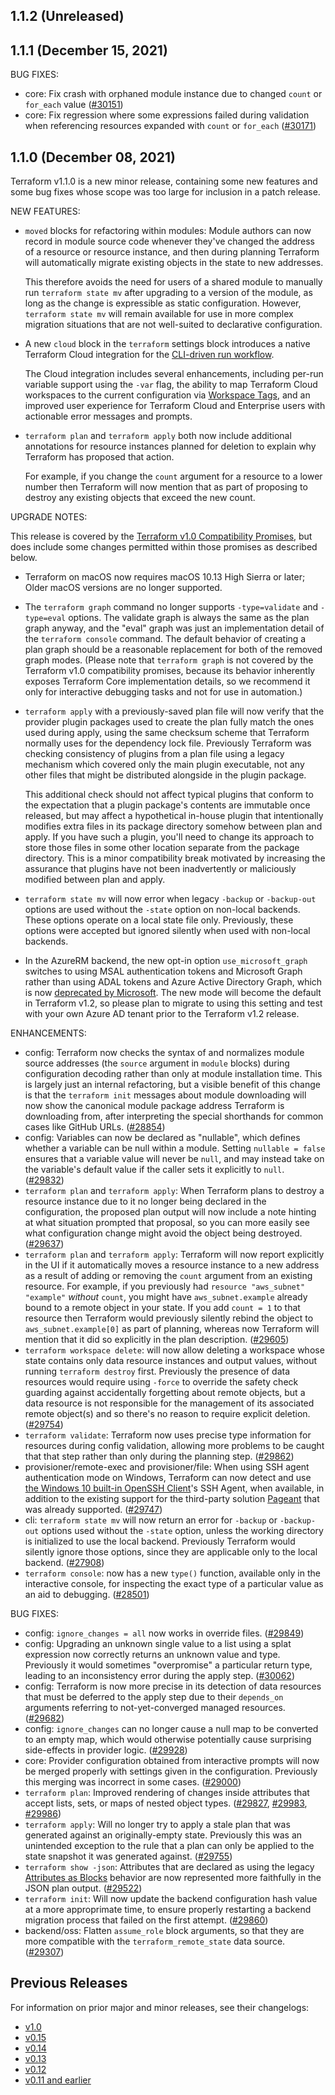 ## 1.1.2 (Unreleased)

## 1.1.1 (December 15, 2021)

BUG FIXES:

* core: Fix crash with orphaned module instance due to changed `count` or `for_each` value ([#30151](https://github.com/hashicorp/terraform/issues/30151))
* core: Fix regression where some expressions failed during validation when referencing resources expanded with `count` or `for_each` ([#30171](https://github.com/hashicorp/terraform/issues/30171))

## 1.1.0 (December 08, 2021)

Terraform v1.1.0 is a new minor release, containing some new features and some bug fixes whose scope was too large for inclusion in a patch release.

NEW FEATURES:

* `moved` blocks for refactoring within modules: Module authors can now record in module source code whenever they've changed the address of a resource or resource instance, and then during planning Terraform will automatically migrate existing objects in the state to new addresses.

    This therefore avoids the need for users of a shared module to manually run `terraform state mv` after upgrading to a version of the module, as long as the change is expressible as static configuration. However, `terraform state mv` will remain available for use in more complex migration situations that are not well-suited to declarative configuration.
* A new `cloud` block in the `terraform` settings block introduces a native Terraform Cloud integration for the [CLI-driven run workflow](https://www.terraform.io/docs/cloud/run/cli.html).

    The Cloud integration includes several enhancements, including per-run variable support using the `-var` flag, the ability to map Terraform Cloud workspaces to the current configuration via [Workspace Tags](https://www.terraform.io/docs/cloud/api/workspaces.html#get-tags), and an improved user experience for Terraform Cloud and Enterprise users with actionable error messages and prompts.
* `terraform plan` and `terraform apply` both now include additional annotations for resource instances planned for deletion to explain why Terraform has proposed that action.

    For example, if you change the `count` argument for a resource to a lower number then Terraform will now mention that as part of proposing to destroy any existing objects that exceed the new count.

UPGRADE NOTES:

This release is covered by the [Terraform v1.0 Compatibility Promises](https://www.terraform.io/docs/language/v1-compatibility-promises.html), but does include some changes permitted within those promises as described below.

* Terraform on macOS now requires macOS 10.13 High Sierra or later; Older macOS versions are no longer supported.
* The `terraform graph` command no longer supports `-type=validate` and `-type=eval` options. The validate graph is always the same as the plan graph anyway, and the "eval" graph was just an implementation detail of the `terraform console` command. The default behavior of creating a plan graph should be a reasonable replacement for both of the removed graph modes. (Please note that `terraform graph` is not covered by the Terraform v1.0 compatibility promises, because its behavior inherently exposes Terraform Core implementation details, so we recommend it only for interactive debugging tasks and not for use in automation.)
* `terraform apply` with a previously-saved plan file will now verify that the provider plugin packages used to create the plan fully match the ones used during apply, using the same checksum scheme that Terraform normally uses for the dependency lock file. Previously Terraform was checking consistency of plugins from a plan file using a legacy mechanism which covered only the main plugin executable, not any other files that might be distributed alongside in the plugin package.

    This additional check should not affect typical plugins that conform to the expectation that a plugin package's contents are immutable once released, but may affect a hypothetical in-house plugin that intentionally modifies extra files in its package directory somehow between plan and apply. If you have such a plugin, you'll need to change its approach to store those files in some other location separate from the package directory. This is a minor compatibility break motivated by increasing the assurance that plugins have not been inadvertently or maliciously modified between plan and apply.
* `terraform state mv` will now error when legacy `-backup` or `-backup-out` options are used without the `-state` option on non-local backends. These options operate on a local state file only. Previously, these options were accepted but ignored silently when used with non-local backends. 
* In the AzureRM backend, the new opt-in option `use_microsoft_graph` switches to using MSAL authentication tokens and Microsoft Graph rather than using ADAL tokens and Azure Active Directory Graph, which is now [deprecated by Microsoft](https://docs.microsoft.com/en-us/graph/migrate-azure-ad-graph-faq). The new mode will become the default in Terraform v1.2, so please plan to migrate to using this setting and test with your own Azure AD tenant prior to the Terraform v1.2 release.

ENHANCEMENTS:

* config: Terraform now checks the syntax of and normalizes module source addresses (the `source` argument in `module` blocks) during configuration decoding rather than only at module installation time. This is largely just an internal refactoring, but a visible benefit of this change is that the `terraform init` messages about module downloading will now show the canonical module package address Terraform is downloading from, after interpreting the special shorthands for common cases like GitHub URLs. ([#28854](https://github.com/hashicorp/terraform/issues/28854))
* config: Variables can now be declared as "nullable", which defines whether a variable can be null within a module. Setting `nullable = false` ensures that a variable value will never be `null`, and may instead take on the variable's default value if the caller sets it explicitly to `null`. ([#29832](https://github.com/hashicorp/terraform/issues/29832))
* `terraform plan` and `terraform apply`: When Terraform plans to destroy a resource instance due to it no longer being declared in the configuration, the proposed plan output will now include a note hinting at what situation prompted that proposal, so you can more easily see what configuration change might avoid the object being destroyed. ([#29637](https://github.com/hashicorp/terraform/pull/29637))
* `terraform plan` and `terraform apply`: Terraform will now report explicitly in the UI if it automatically moves a resource instance to a new address as a result of adding or removing the `count` argument from an existing resource. For example, if you previously had `resource "aws_subnet" "example"` _without_ `count`, you might have `aws_subnet.example` already bound to a remote object in your state. If you add `count = 1` to that resource then Terraform would previously silently rebind the object to `aws_subnet.example[0]` as part of planning, whereas now Terraform will mention that it did so explicitly in the plan description. ([#29605](https://github.com/hashicorp/terraform/issues/29605))
* `terraform workspace delete`: will now allow deleting a workspace whose state contains only data resource instances and output values, without running `terraform destroy` first. Previously the presence of data resources would require using `-force` to override the safety check guarding against accidentally forgetting about remote objects, but a data resource is not responsible for the management of its associated remote object(s) and so there's no reason to require explicit deletion. ([#29754](https://github.com/hashicorp/terraform/issues/29754))
* `terraform validate`: Terraform now uses precise type information for resources during config validation, allowing more problems to be caught that that step rather than only during the planning step. ([#29862](https://github.com/hashicorp/terraform/issues/29862))
* provisioner/remote-exec and provisioner/file: When using SSH agent authentication mode on Windows, Terraform can now detect and use [the Windows 10 built-in OpenSSH Client](https://devblogs.microsoft.com/powershell/using-the-openssh-beta-in-windows-10-fall-creators-update-and-windows-server-1709/)'s SSH Agent, when available, in addition to the existing support for the third-party solution [Pageant](https://documentation.help/PuTTY/pageant.html) that was already supported. ([#29747](https://github.com/hashicorp/terraform/issues/29747))
* cli: `terraform state mv` will now return an error for `-backup` or `-backup-out` options used without the `-state` option, unless the working directory is initialized to use the local backend. Previously Terraform would silently ignore those options, since they are applicable only to the local backend. ([#27908](https://github.com/hashicorp/terraform/issues/27908))
* `terraform console`: now has a new `type()` function, available only in the interactive console, for inspecting the exact type of a particular value as an aid to debugging. ([#28501](https://github.com/hashicorp/terraform/issues/28501))

BUG FIXES:

* config: `ignore_changes = all` now works in override files. ([#29849](https://github.com/hashicorp/terraform/issues/29849))
* config: Upgrading an unknown single value to a list using a splat expression now correctly returns an unknown value and type. Previously it would sometimes "overpromise" a particular return type, leading to an inconsistency error during the apply step. ([#30062](https://github.com/hashicorp/terraform/issues/30062))
* config: Terraform is now more precise in its detection of data resources that must be deferred to the apply step due to their `depends_on` arguments referring to not-yet-converged managed resources. ([#29682](https://github.com/hashicorp/terraform/issues/29682))
* config: `ignore_changes` can no longer cause a null map to be converted to an empty map, which would otherwise potentially cause surprising side-effects in provider logic. ([#29928](https://github.com/hashicorp/terraform/issues/29928))
* core: Provider configuration obtained from interactive prompts will now be merged properly with settings given in the configuration. Previously this merging was incorrect in some cases. ([#29000](https://github.com/hashicorp/terraform/issues/29000))
* `terraform plan`: Improved rendering of changes inside attributes that accept lists, sets, or maps of nested object types. ([#29827](https://github.com/hashicorp/terraform/issues/29827), [#29983](https://github.com/hashicorp/terraform/issues/29983), [#29986](https://github.com/terraform/issues/29986))
* `terraform apply`: Will no longer try to apply a stale plan that was generated against an originally-empty state. Previously this was an unintended exception to the rule that a plan can only be applied to the state snapshot it was generated against. ([#29755](https://github.com/hashicorp/terraform/issues/29755))
* `terraform show -json`: Attributes that are declared as using the legacy [Attributes as Blocks](https://www.terraform.io/docs/language/attr-as-blocks.html) behavior are now represented more faithfully in the JSON plan output. ([#29522](https://github.com/hashicorp/terraform/issues/29522))
* `terraform init`: Will now update the backend configuration hash value at a more approprimate time, to ensure properly restarting a backend migration process that failed on the first attempt. ([#29860](https://github.com/hashicorp/terraform/issues/29860))
* backend/oss: Flatten `assume_role` block arguments, so that they are more compatible with the `terraform_remote_state` data source. ([#29307](https://github.com/hashicorp/terraform/issues/29307))

## Previous Releases

For information on prior major and minor releases, see their changelogs:

* [v1.0](https://github.com/hashicorp/terraform/blob/v1.0/CHANGELOG.md)
* [v0.15](https://github.com/hashicorp/terraform/blob/v0.15/CHANGELOG.md)
* [v0.14](https://github.com/hashicorp/terraform/blob/v0.14/CHANGELOG.md)
* [v0.13](https://github.com/hashicorp/terraform/blob/v0.13/CHANGELOG.md)
* [v0.12](https://github.com/hashicorp/terraform/blob/v0.12/CHANGELOG.md)
* [v0.11 and earlier](https://github.com/hashicorp/terraform/blob/v0.11/CHANGELOG.md)
